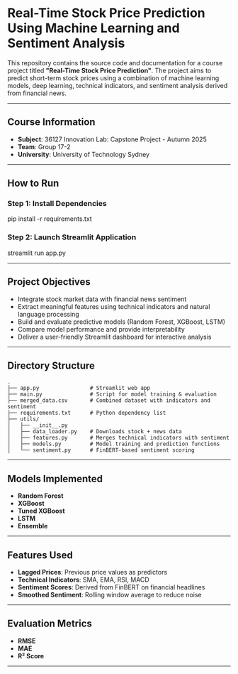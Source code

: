 # Real-Time Stock Price Prediction Using Machine Learning and Sentiment Analysis

This repository contains the source code and documentation for a course project titled **"Real-Time Stock Price Prediction"**. The project aims to predict short-term stock prices using a combination of machine learning models, deep learning, technical indicators, and sentiment analysis derived from financial news.

---

## Course Information

- **Subject**: 36127 Innovation Lab: Capstone Project - Autumn 2025
- **Team**: Group 17-2  
- **University**: University of Technology Sydney

---

##  How to Run
### Step 1: Install Dependencies

pip install -r requirements.txt

### Step 2: Launch Streamlit Application

streamlit run app.py

---

## Project Objectives

- Integrate stock market data with financial news sentiment
- Extract meaningful features using technical indicators and natural language processing
- Build and evaluate predictive models (Random Forest, XGBoost, LSTM)
- Compare model performance and provide interpretability
- Deliver a user-friendly Streamlit dashboard for interactive analysis

---

## Directory Structure

```
.
├── app.py                # Streamlit web app  
├── main.py               # Script for model training & evaluation  
├── merged_data.csv       # Combined dataset with indicators and sentiment  
├── requirements.txt      # Python dependency list  
├── utils/  
│   ├── __init__.py  
│   ├── data_loader.py    # Downloads stock + news data  
│   ├── features.py       # Merges technical indicators with sentiment  
│   ├── models.py         # Model training and prediction functions  
│   └── sentiment.py      # FinBERT-based sentiment scoring  
```
---

## Models Implemented
- **Random Forest** 
- **XGBoost** 
- **Tuned XGBoost** 
- **LSTM**          
- **Ensemble**      

---

## Features Used

- **Lagged Prices**: Previous price values as predictors
- **Technical Indicators**: SMA, EMA, RSI, MACD
- **Sentiment Scores**: Derived from FinBERT on financial headlines
- **Smoothed Sentiment**: Rolling window average to reduce noise

---

## Evaluation Metrics

- **RMSE**
- **MAE**
- **R² Score**

---
